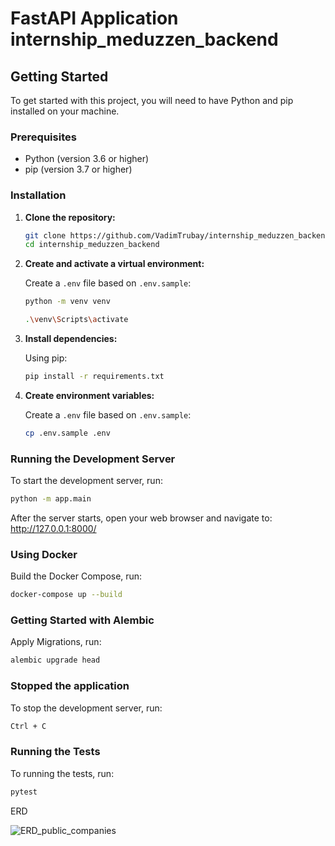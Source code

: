 # FastAPI Application internship_meduzzen_backend

## Getting Started

To get started with this project, you will need to have Python and pip installed on your machine.
### Prerequisites

- Python (version 3.6 or higher)
- pip (version 3.7 or higher)

### Installation

1. **Clone the repository:**

    ```bash
    git clone https://github.com/VadimTrubay/internship_meduzzen_backend.git
    cd internship_meduzzen_backend
    ```
2. **Create and activate a virtual environment:**

    Create a `.env` file based on `.env.sample`:
    ```bash
    python -m venv venv
   
   .\venv\Scripts\activate
    ```
   
3. **Install dependencies:**

    Using pip:
    ```bash
    pip install -r requirements.txt
    ```
   
4. **Create environment variables:**

    Create a `.env` file based on `.env.sample`:
    ```bash
    cp .env.sample .env
    ```

### Running the Development Server

To start the development server, run:

```bash
python -m app.main
```

After the server starts, open your web browser and navigate to:
http://127.0.0.1:8000/

### Using Docker
Build the Docker Compose, run:

```bash
docker-compose up --build
```

### Getting Started with Alembic
Apply Migrations, run:
```bash
alembic upgrade head
```
[//]: # (1. Install Alembic, run:)

[//]: # (```bash)

[//]: # (pip install sqlalchemy alembic)

[//]: # (```)

[//]: # (2. Initialize Alembic, run:)

[//]: # (```bash)

[//]: # (alembic init alembic)

[//]: # (```)

[//]: # (3. Generate Migrations, run:)

[//]: # (```bash)

[//]: # (alembic revision --autogenerate -m "initial migration")

[//]: # (```)


### Stopped the application
To stop the development server, run:

```bash
Ctrl + C
```

### Running the Tests
To running the tests, run:

```bash
pytest
```

ERD

![ERD_public_companies](https://github.com/user-attachments/assets/557c592b-1697-41fb-8815-5aa49a786f69)
